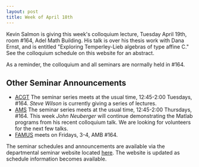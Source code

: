 ```yaml
---
layout: post
title: Week of April 18th
---
```


Kevin Salmon is giving this week's colloquium lecture, Tuesday April 19th, room #164, Adel Math Building.
His talk is over his thesis work with Dana Ernst, and is entitled "Exploring Temperley-Lieb algebras of type affine C."
See the colloquium schedule on this website for an abstract.

As a reminder, the colloquium and all seminars are normally held in #164.

## Other Seminar Announcements ##

- [ACGT](acgtSpring2016) The seminar series meets at the usual time, 12:45-2:00 Tuesdays, #164.
	*Steve Wilson* is currently giving a series of lectures.
- [AMS](amsSpring2016) The seminar series meets at the usual time, 12:45-2:00 Thursdays, #164.
        This week *John Neuberger* will continue demonstrating the Matlab programs from his recent colloquium talk.
        We are looking for volunteers for the next few talks.
- [FAMUS](famusSpring2016) meets on Fridays, 3-4, AMB #164.  

The seminar schedules and announcements are available via the departmental seminar website located [here](http://naumathstat.github.io/seminars).
The website is updated as  schedule information becomes available.
